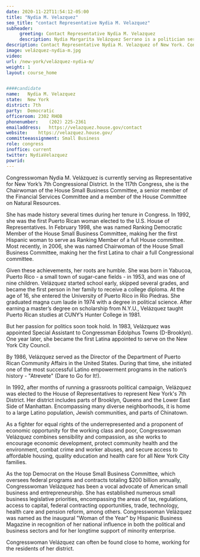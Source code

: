 ```yaml
---
date: 2020-11-22T11:54:12-05:00
title: "Nydia M. Velazquez"
seo_title: "contact Representative Nydia M. Velazquez"
subheader:
     greeting: Contact Representative Nydia M. Velazquez 
     description: Nydia Margarita Velázquez Serrano is a politician serving in the United States House of Representatives since 1993. Velázquez, a Democrat from New York was the chair of the Congressional Hispanic Caucus until January 3, 2011.
description: Contact Representative Nydia M. Velazquez of New York. Contact information for Nydia M. Velazquez includes email address, phone number, and mailing address.
image: velázquez-nydia-m.jpg
video: 
url: /new-york/velázquez-nydia-m/
weight: 1
layout: course_home


####candidate
name:	Nydia M. Velazquez
state:	New York
district: 7th
party:	Democratic
officeroom:	2302 RHOB
phonenumber:	(202) 225-2361
emailaddress:	https://velazquez.house.gov/contact
website:	https://velazquez.house.gov/
committeeassignment: Small Business
role: congress
inoffice: current
twitter: NydiaVelazquez
powrid: 
---
```

Congresswoman Nydia M. Velázquez is currently serving as Representative for New York’s 7th Congressional District. In the 117th Congress, she is the Chairwoman of the House Small Business Committee, a senior member of the Financial Services Committee and a member of the House Committee on Natural Resources. 

She has made history several times during her tenure in Congress. In 1992, she was the first Puerto Rican woman elected to the U.S. House of Representatives. In February 1998, she was named Ranking Democratic Member of the House Small Business Committee, making her the first Hispanic woman to serve as Ranking Member of a full House committee. Most recently, in 2006, she was named Chairwoman of the House Small Business Committee, making her the first Latina to chair a full Congressional committee.

Given these achievements, her roots are humble. She was born in Yabucoa, Puerto Rico - a small town of sugar-cane fields - in 1953, and was one of nine children. Velázquez started school early, skipped several grades, and became the first person in her family to receive a college diploma. At the age of 16, she entered the University of Puerto Rico in Rio Piedras. She graduated magna cum laude in 1974 with a degree in political science. After earning a master’s degree on scholarship from N.Y.U., Velázquez taught Puerto Rican studies at CUNY’s Hunter College in 1981.

But her passion for politics soon took hold. In 1983, Velázquez was appointed Special Assistant to Congressman Edolphus Towns (D-Brooklyn). One year later, she became the first Latina appointed to serve on the New York City Council.

By 1986, Velázquez served as the Director of the Department of Puerto Rican Community Affairs in the United States. During that time, she initiated one of the most successful Latino empowerment programs in the nation’s history - "Atrevete" (Dare to Go for It!).

In 1992, after months of running a grassroots political campaign, Velázquez was elected to the House of Representatives to represent New York's 7th District. Her district includes parts of Brooklyn, Queens and the Lower East Side of Manhattan. Encompassing many diverse neighborhoods, it is home to a large Latino population, Jewish communities, and parts of Chinatown.

As a fighter for equal rights of the underrepresented and a proponent of economic opportunity for the working class and poor, Congresswoman Velázquez combines sensibility and compassion, as she works to encourage economic development, protect community health and the environment, combat crime and worker abuses, and secure access to affordable housing, quality education and health care for all New York City families.

As the top Democrat on the House Small Business Committee, which oversees federal programs and contracts totaling $200 billion annually, Congresswoman Velázquez has been a vocal advocate of American small business and entrepreneurship. She has established numerous small business legislative priorities, encompassing the areas of tax, regulations, access to capital, federal contracting opportunities, trade, technology, health care and pension reform, among others. Congresswoman Velázquez was named as the inaugural "Woman of the Year" by Hispanic Business Magazine in recognition of her national influence in both the political and business sectors and for her longtime support of minority enterprise.

Congresswoman Velázquez can often be found close to home, working for the residents of her district.
